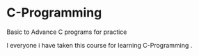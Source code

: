 # C-Programming
Basic to Advance C programs for practice

I everyone i have taken this course for learning C-Programming .

